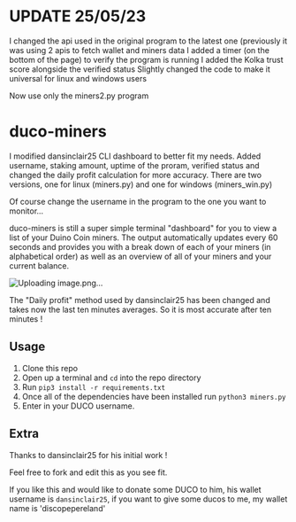 # UPDATE 25/05/23

I changed the api used in the original program to the latest one (previously it was using 2 apis to fetch wallet and miners data
I added a timer (on the bottom of the page) to verify the program is running
I added the Kolka trust score alongside the verified status
Slightly changed the code to make it universal for linux and windows users

Now use only the miners2.py program

# duco-miners

I modified dansinclair25 CLI dashboard to better fit my needs. Added username, staking amount, uptime of the proram, verified status and changed the daily profit calculation for more accuracy.
There are two versions, one for linux (miners.py) and one for windows (miners_win.py)

Of course change the username in the program to the one you want to monitor...

duco-miners is still a super simple terminal "dashboard" for you to view a list of your Duino Coin miners. The output automatically updates every 60 seconds and provides you with a break down of each of your miners (in alphabetical order) as well as an overview of all of your miners and your current balance.

![Uploading image.png…]()


The "Daily profit" method used by dansinclair25 has been changed and takes now the last ten minutes averages. So it is most accurate after ten minutes ! 

## Usage

1. Clone this repo
1. Open up a terminal and `cd` into the repo directory
1. Run `pip3 install -r requirements.txt`
1. Once all of the dependencies have been installed run `python3 miners.py`
1. Enter in your DUCO username. 

## Extra
Thanks to dansinclair25 for his initial work !

Feel free to fork and edit this as you see fit. 

If you like this and would like to donate some DUCO to him, his wallet username is `dansinclair25`, if you want to give some ducos to me, my wallet name is 'discopepereland'
